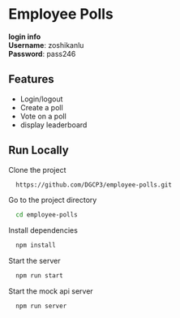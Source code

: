 
# Employee Polls

**login info**  
**Username**: zoshikanlu  
**Password**: pass246



## Features

- Login/logout
- Create a poll
- Vote on a poll
- display leaderboard



## Run Locally

Clone the project

```bash
  https://github.com/DGCP3/employee-polls.git
```

Go to the project directory

```bash
  cd employee-polls
```

Install dependencies

```bash
  npm install
```

Start the server

```bash
  npm run start
```
Start the mock api server

```bash
  npm run server
```

